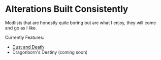 # Alterations Built Consistently

Modlists that are honestly quite boring but are what I enjoy, they will come and go as I like.

Currently Features:
- [Dust and Death](https://biblioklept.github.io/modlists/dust-and-death)
- Dragonborn's Destiny (coming soon)

